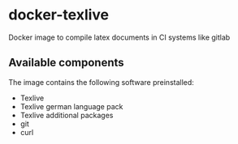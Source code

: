 # docker-texlive

Docker image to compile latex documents in CI systems like gitlab

## Available components

The image contains the following software preinstalled:

- Texlive
- Texlive german language pack
- Texlive additional packages
- git
- curl
